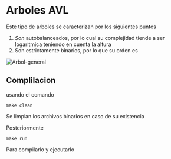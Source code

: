 # Arboles AVL

Este tipo de arboles se caracterizan por los siguientes puntos 

1. *Son* autobalanceados, por lo cual su complejidad tiende a ser logaritmica teniendo en cuenta la altura
2. Son estrictamente binarios, por lo que su orden es 

![Arbol-general](https://github.com/SalomonAvila/Data_Structures/blob/main/Taller03_Trees/Arbol%20AVL/AVL.svg)

## Complilacion

usando el comando
```
make clean
```
Se limpian los archivos binarios en caso de su existencia

Posteriormente
```
make run
```
Para compilarlo y ejecutarlo
